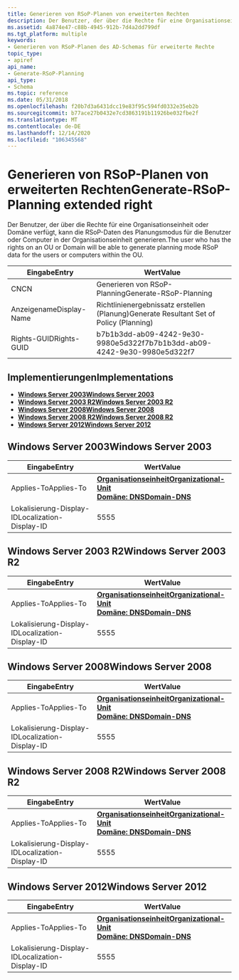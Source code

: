 ```yaml
---
title: Generieren von RSoP-Planen von erweiterten Rechten
description: Der Benutzer, der über die Rechte für eine Organisationseinheit oder Domäne verfügt, kann die RSoP-Daten des Planungsmodus für die Benutzer oder Computer in der Organisationseinheit generieren.
ms.assetid: 4a874e47-c88b-4945-912b-7d4a2dd799df
ms.tgt_platform: multiple
keywords:
- Generieren von RSoP-Planen des AD-Schemas für erweiterte Rechte
topic_type:
- apiref
api_name:
- Generate-RSoP-Planning
api_type:
- Schema
ms.topic: reference
ms.date: 05/31/2018
ms.openlocfilehash: f20b7d3a6431dcc19e83f95c594fd0332e35eb2b
ms.sourcegitcommit: b77ace27b0432e7cd3863191b11926be032fbe2f
ms.translationtype: MT
ms.contentlocale: de-DE
ms.lasthandoff: 12/14/2020
ms.locfileid: "106345568"
---
```

# <a name="generate-rsop-planning-extended-right"></a><span data-ttu-id="b983a-104">Generieren von RSoP-Planen von erweiterten Rechten</span><span class="sxs-lookup"><span data-stu-id="b983a-104">Generate-RSoP-Planning extended right</span></span>

<span data-ttu-id="b983a-105">Der Benutzer, der über die Rechte für eine Organisationseinheit oder Domäne verfügt, kann die RSoP-Daten des Planungsmodus für die Benutzer oder Computer in der Organisationseinheit generieren.</span><span class="sxs-lookup"><span data-stu-id="b983a-105">The user who has the rights on an OU or Domain will be able to generate planning mode RSoP data for the users or computers within the OU.</span></span>



| <span data-ttu-id="b983a-106">Eingabe</span><span class="sxs-lookup"><span data-stu-id="b983a-106">Entry</span></span> | <span data-ttu-id="b983a-107">Wert</span><span class="sxs-lookup"><span data-stu-id="b983a-107">Value</span></span> |
|--------------|---------------------------------------------|
| <span data-ttu-id="b983a-108">CN</span><span class="sxs-lookup"><span data-stu-id="b983a-108">CN</span></span>           | <span data-ttu-id="b983a-109">Generieren von RSoP-Planning</span><span class="sxs-lookup"><span data-stu-id="b983a-109">Generate-RSoP-Planning</span></span>                      |
| <span data-ttu-id="b983a-110">Anzeigename</span><span class="sxs-lookup"><span data-stu-id="b983a-110">Display-Name</span></span> | <span data-ttu-id="b983a-111">Richtlinienergebnissatz erstellen (Planung)</span><span class="sxs-lookup"><span data-stu-id="b983a-111">Generate Resultant Set of Policy (Planning)</span></span> |
| <span data-ttu-id="b983a-112">Rights-GUID</span><span class="sxs-lookup"><span data-stu-id="b983a-112">Rights-GUID</span></span>  | <span data-ttu-id="b983a-113">b7b1b3dd-ab09-4242-9e30-9980e5d322f7</span><span class="sxs-lookup"><span data-stu-id="b983a-113">b7b1b3dd-ab09-4242-9e30-9980e5d322f7</span></span>        |



## <a name="implementations"></a><span data-ttu-id="b983a-114">Implementierungen</span><span class="sxs-lookup"><span data-stu-id="b983a-114">Implementations</span></span>

-   [<span data-ttu-id="b983a-115">**Windows Server 2003**</span><span class="sxs-lookup"><span data-stu-id="b983a-115">**Windows Server 2003**</span></span>](#windows-server-2003)
-   [<span data-ttu-id="b983a-116">**Windows Server 2003 R2**</span><span class="sxs-lookup"><span data-stu-id="b983a-116">**Windows Server 2003 R2**</span></span>](#windows-server-2003-r2)
-   [<span data-ttu-id="b983a-117">**Windows Server 2008**</span><span class="sxs-lookup"><span data-stu-id="b983a-117">**Windows Server 2008**</span></span>](#windows-server-2008)
-   [<span data-ttu-id="b983a-118">**Windows Server 2008 R2**</span><span class="sxs-lookup"><span data-stu-id="b983a-118">**Windows Server 2008 R2**</span></span>](#windows-server-2008-r2)
-   [<span data-ttu-id="b983a-119">**Windows Server 2012**</span><span class="sxs-lookup"><span data-stu-id="b983a-119">**Windows Server 2012**</span></span>](#windows-server-2012)

## <a name="windows-server-2003"></a><span data-ttu-id="b983a-120">Windows Server 2003</span><span class="sxs-lookup"><span data-stu-id="b983a-120">Windows Server 2003</span></span>



| <span data-ttu-id="b983a-121">Eingabe</span><span class="sxs-lookup"><span data-stu-id="b983a-121">Entry</span></span> | <span data-ttu-id="b983a-122">Wert</span><span class="sxs-lookup"><span data-stu-id="b983a-122">Value</span></span> |
|-------------------------|-------------------------------------------------------------------------------------------------------------|
| <span data-ttu-id="b983a-123">Applies-To</span><span class="sxs-lookup"><span data-stu-id="b983a-123">Applies-To</span></span>              | [<span data-ttu-id="b983a-124">**Organisationseinheit**</span><span class="sxs-lookup"><span data-stu-id="b983a-124">**Organizational-Unit**</span></span>](c-organizationalunit.md)<br/> [<span data-ttu-id="b983a-125">**Domäne: DNS**</span><span class="sxs-lookup"><span data-stu-id="b983a-125">**Domain-DNS**</span></span>](c-domaindns.md)<br/> |
| <span data-ttu-id="b983a-126">Lokalisierung-Display-ID</span><span class="sxs-lookup"><span data-stu-id="b983a-126">Localization-Display-ID</span></span> | <span data-ttu-id="b983a-127">55</span><span class="sxs-lookup"><span data-stu-id="b983a-127">55</span></span>                                                                                                          |



## <a name="windows-server-2003-r2"></a><span data-ttu-id="b983a-128">Windows Server 2003 R2</span><span class="sxs-lookup"><span data-stu-id="b983a-128">Windows Server 2003 R2</span></span>



| <span data-ttu-id="b983a-129">Eingabe</span><span class="sxs-lookup"><span data-stu-id="b983a-129">Entry</span></span> | <span data-ttu-id="b983a-130">Wert</span><span class="sxs-lookup"><span data-stu-id="b983a-130">Value</span></span> |
|-------------------------|-------------------------------------------------------------------------------------------------------------|
| <span data-ttu-id="b983a-131">Applies-To</span><span class="sxs-lookup"><span data-stu-id="b983a-131">Applies-To</span></span>              | [<span data-ttu-id="b983a-132">**Organisationseinheit**</span><span class="sxs-lookup"><span data-stu-id="b983a-132">**Organizational-Unit**</span></span>](c-organizationalunit.md)<br/> [<span data-ttu-id="b983a-133">**Domäne: DNS**</span><span class="sxs-lookup"><span data-stu-id="b983a-133">**Domain-DNS**</span></span>](c-domaindns.md)<br/> |
| <span data-ttu-id="b983a-134">Lokalisierung-Display-ID</span><span class="sxs-lookup"><span data-stu-id="b983a-134">Localization-Display-ID</span></span> | <span data-ttu-id="b983a-135">55</span><span class="sxs-lookup"><span data-stu-id="b983a-135">55</span></span>                                                                                                          |



## <a name="windows-server-2008"></a><span data-ttu-id="b983a-136">Windows Server 2008</span><span class="sxs-lookup"><span data-stu-id="b983a-136">Windows Server 2008</span></span>



| <span data-ttu-id="b983a-137">Eingabe</span><span class="sxs-lookup"><span data-stu-id="b983a-137">Entry</span></span> | <span data-ttu-id="b983a-138">Wert</span><span class="sxs-lookup"><span data-stu-id="b983a-138">Value</span></span> |
|-------------------------|-------------------------------------------------------------------------------------------------------------|
| <span data-ttu-id="b983a-139">Applies-To</span><span class="sxs-lookup"><span data-stu-id="b983a-139">Applies-To</span></span>              | [<span data-ttu-id="b983a-140">**Organisationseinheit**</span><span class="sxs-lookup"><span data-stu-id="b983a-140">**Organizational-Unit**</span></span>](c-organizationalunit.md)<br/> [<span data-ttu-id="b983a-141">**Domäne: DNS**</span><span class="sxs-lookup"><span data-stu-id="b983a-141">**Domain-DNS**</span></span>](c-domaindns.md)<br/> |
| <span data-ttu-id="b983a-142">Lokalisierung-Display-ID</span><span class="sxs-lookup"><span data-stu-id="b983a-142">Localization-Display-ID</span></span> | <span data-ttu-id="b983a-143">55</span><span class="sxs-lookup"><span data-stu-id="b983a-143">55</span></span>                                                                                                          |



## <a name="windows-server-2008-r2"></a><span data-ttu-id="b983a-144">Windows Server 2008 R2</span><span class="sxs-lookup"><span data-stu-id="b983a-144">Windows Server 2008 R2</span></span>



| <span data-ttu-id="b983a-145">Eingabe</span><span class="sxs-lookup"><span data-stu-id="b983a-145">Entry</span></span> | <span data-ttu-id="b983a-146">Wert</span><span class="sxs-lookup"><span data-stu-id="b983a-146">Value</span></span> |
|-------------------------|-------------------------------------------------------------------------------------------------------------|
| <span data-ttu-id="b983a-147">Applies-To</span><span class="sxs-lookup"><span data-stu-id="b983a-147">Applies-To</span></span>              | [<span data-ttu-id="b983a-148">**Organisationseinheit**</span><span class="sxs-lookup"><span data-stu-id="b983a-148">**Organizational-Unit**</span></span>](c-organizationalunit.md)<br/> [<span data-ttu-id="b983a-149">**Domäne: DNS**</span><span class="sxs-lookup"><span data-stu-id="b983a-149">**Domain-DNS**</span></span>](c-domaindns.md)<br/> |
| <span data-ttu-id="b983a-150">Lokalisierung-Display-ID</span><span class="sxs-lookup"><span data-stu-id="b983a-150">Localization-Display-ID</span></span> | <span data-ttu-id="b983a-151">55</span><span class="sxs-lookup"><span data-stu-id="b983a-151">55</span></span>                                                                                                          |



## <a name="windows-server-2012"></a><span data-ttu-id="b983a-152">Windows Server 2012</span><span class="sxs-lookup"><span data-stu-id="b983a-152">Windows Server 2012</span></span>



| <span data-ttu-id="b983a-153">Eingabe</span><span class="sxs-lookup"><span data-stu-id="b983a-153">Entry</span></span> | <span data-ttu-id="b983a-154">Wert</span><span class="sxs-lookup"><span data-stu-id="b983a-154">Value</span></span> |
|-------------------------|-------------------------------------------------------------------------------------------------------------|
| <span data-ttu-id="b983a-155">Applies-To</span><span class="sxs-lookup"><span data-stu-id="b983a-155">Applies-To</span></span>              | [<span data-ttu-id="b983a-156">**Organisationseinheit**</span><span class="sxs-lookup"><span data-stu-id="b983a-156">**Organizational-Unit**</span></span>](c-organizationalunit.md)<br/> [<span data-ttu-id="b983a-157">**Domäne: DNS**</span><span class="sxs-lookup"><span data-stu-id="b983a-157">**Domain-DNS**</span></span>](c-domaindns.md)<br/> |
| <span data-ttu-id="b983a-158">Lokalisierung-Display-ID</span><span class="sxs-lookup"><span data-stu-id="b983a-158">Localization-Display-ID</span></span> | <span data-ttu-id="b983a-159">55</span><span class="sxs-lookup"><span data-stu-id="b983a-159">55</span></span>                                                                                                          |



 

 





